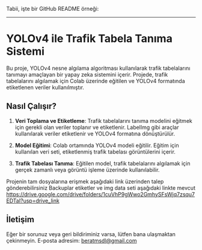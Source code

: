 Tabii, işte bir GitHub README örneği:

---



# YOLOv4 ile Trafik Tabela Tanıma Sistemi

Bu proje, YOLOv4 nesne algılama algoritması kullanılarak trafik tabelalarını tanımayı amaçlayan bir yapay zeka sistemini içerir. Projede, trafik tabelalarını algılamak için Colab üzerinde eğitilen ve YOLOv4 formatında etiketlenen veriler kullanılmıştır.

## Nasıl Çalışır?

1. **Veri Toplama ve Etiketleme**: Trafik tabelalarını tanıma modelini eğitmek için gerekli olan veriler toplanır ve etiketlenir. LabelImg gibi araçlar kullanılarak veriler etiketlenir ve YOLOv4 formatına dönüştürülür.

2. **Model Eğitimi**: Colab ortamında YOLOv4 modeli eğitilir. Eğitim için kullanılan veri seti, etiketlenmiş trafik tabelası görüntülerini içerir.

3. **Trafik Tabelası Tanıma**: Eğitilen model, trafik tabelalarını algılamak için gerçek zamanlı veya görüntü işleme üzerinde kullanılabilir.

Projenin tam dosyalarına erişmek aşağıdaki link üzerinden talep gönderebilirsiniz
Backuplar etiketler ve img data seti aşağıdaki linkte mevcut
https://drive.google.com/drive/folders/1cuVhP9gWwo2GmhySFsWjq7zsqu7EDTaI?usp=drive_link

## İletişim

Eğer bir sorunuz veya geri bildiriminiz varsa, lütfen bana ulaşmaktan çekinmeyin. E-posta adresim: beratmsdl@gmail.com
